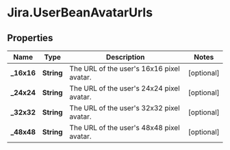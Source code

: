 # Jira.UserBeanAvatarUrls

## Properties

Name | Type | Description | Notes
------------ | ------------- | ------------- | -------------
**_16x16** | **String** | The URL of the user&#39;s 16x16 pixel avatar. | [optional] 
**_24x24** | **String** | The URL of the user&#39;s 24x24 pixel avatar. | [optional] 
**_32x32** | **String** | The URL of the user&#39;s 32x32 pixel avatar. | [optional] 
**_48x48** | **String** | The URL of the user&#39;s 48x48 pixel avatar. | [optional] 


